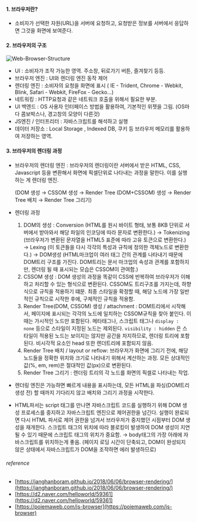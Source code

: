 #### 1. 브라우저란?

- 소비자가 선택한 자원(URL)을 서버에 요청하고, 요청받은 정보를 서버에서 응답하면 그것을 화면에 보여준다.

#### 2. 브라우저의 구조

![Web-Browser-Structure](https://miro.medium.com/max/1152/1*aDQUwsijfEQa6vkhY91N3w.png)

- UI : 소비자가 조작 가능한 영역. 주소창, 뒤로가기 버튼, 즐겨찾기 등등.
- 브라우저 엔진 : UI와 렌더링 엔진 동작 제어
- 렌더링 엔진 : 소비자의 요청을 화면에 표시 ( IE - Trident, Chrome - Webkit, Blink, Safari - Webkit, FireFox - Gecko...)
- 네트워킹 : HTTP요청과 같은 네트워크 호출을 위해서 필요한 부분.
- UI 백엔드 : OS 사용자 인터페이스 방법을 활용하여, 기본적인 위젯을 그림. (OS마다 콤보박스나, 경고창의 모양이 다른것)
- JS엔진 / 인터프리터 : 자바스크립트를 해석하고 실행
- 데이터 저장소 : Local Storage , Indexed DB, 쿠키 등 브라우저 메모리를 활용하여 저장하는 영역.

#### 3. 브라우저의 렌더링 과정

- 브라우저의 렌더링 엔진 : 브라우저의 렌더링이란 서버에서 받은 HTML, CSS, Javascript 등을 변환해서 화면에 픽셀단위로 나타내는 과정을 말한다. 이를 실행하는 게 렌더링 엔진.

    (DOM 생성 → CSSOM 생성 → Render Tree (DOM+CSSOM) 생성 → Render Tree 배치 → Render Tree 그리기)

- 렌더링 과정
    1. DOM의 생성 : Conversion (HTML를 원시 바이트 형태, 보통 8KB 단위로 서버에서 받아와서 해당 파일의 인코딩에 따라 문자로 변환한다.) → Tokenizing (브라우저가 변환된 문자열을 HTML5 표준에 따라 고유 토큰으로 변환한다.) → Lexing (이 토큰들을 다시 각각의 특성과 규칙에 정의한 객체노드로 변환한다.) → DOM생성 (HTML마크업이 여러 태그 간의 관계를 나타내기 때문에 DOM트리 구조를 가진다. DOM트리는 문서 마크업의 속성과 관계를 포함하지만, 렌더링 될 때 표시되는 모습은 CSSOM이 관여함.)
    2. CSSOM 생성 : DOM 생성의 과정을 똑같이 CSS에 반복하여 브라우저가 이해하고 처리할 수 있는 형식으로 변환된다. CSSOM도 트리구조를 가지는데, 하향식으로 규칙을 적용하기 떄문. 최종 스타일을 확정할 때, 해당 노드에 가장 일반적인 규칙으로 시작한 후에, 구체적인 규칙을 적용함.
    3. Render Tree(DOM, CSSOM) 생성 / attachment : DOM트리에서 시작해서, 페이지에 표시되는 각각의 노드에 일치하는 CSSOM규칙을 찾아 붙인다. 이때는 가시적인 노드만 포함된다. 메타태그나, 스크립트 태그나 `display : none` 등으로 스타일이 지정된 노드는 제외된다. `visibility : hidden` 은 스타일이 적용된 노드는 보이지는 않지만 공간을 차지하므로, 렌더링 트리에 포함된다. 비시각적 요소인 head 또한 렌더트리에 포함되지 않음.
    4. Render Tree 배치 / layout or reflow: 브라우저가 화면에 그리기 전에, 해당 노드들을 정확한 위치와 크기로 나타내기 위해서 계산하는 과정. 모든 상대적인 값(%, em, rem)은 절대적인 값(px)으로 변환된다. 
    5. Render Tree 그리기 : 렌더링 트리의 각 노드를 화면의 픽셀로 나타내는 작업.

- 렌더링 엔진은 가능하면 빠르게 내용을 표시하는데, 모든 HTML을 파싱(DOM트리 생성 전) 할 때까지 기다리지 않고 배치와 그리기 과정을 시작한다.
- HTML파서는 script 태그를 만나면 자바스크립트 코드를 실행하기 위해 DOM 생성 프로세스를 중지하고 자바스크립트 엔진으로 제어권한을 넘긴다. 실행이 완료되면 다시 HTML 파서로 제어 권한을 넘겨서 브라우저가 중지했던 시점부터 DOM 생성을 재개한다. 스크립트 태그의 위치에 따라 블로킹이 발생하여 DOM 생성이 지연될 수 있기 때문에 스크립트 태그의 위치가 중요함. → body태그의 가장 아래에 자바스크립트를 위치하는게 좋음. (페이지 로딩 시간이 단축되고, DOM이 완성되지 않은 상태에서 자바스크립트가 DOM을 조작하면 에러 발생하므로)


###### reference
* [https://janghanboram.github.io/2018/06/06/browser-rendering/](https://janghanboram.github.io/2018/06/06/browser-rendering/)
* [https://d2.naver.com/helloworld/59361](https://d2.naver.com/helloworld/59361)
* [https://poiemaweb.com/js-browser](https://poiemaweb.com/js-browser)
